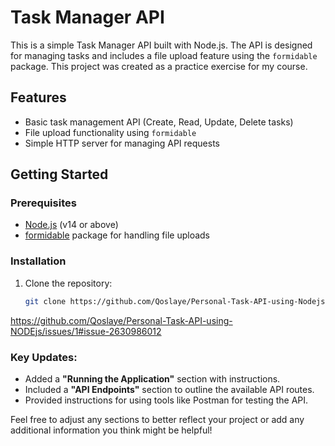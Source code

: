 # Task Manager API

This is a simple Task Manager API built with Node.js. The API is designed for managing tasks and includes a file upload feature using the `formidable` package. This project was created as a practice exercise for my course.

## Features

- Basic task management API (Create, Read, Update, Delete tasks)
- File upload functionality using `formidable`
- Simple HTTP server for managing API requests

## Getting Started

### Prerequisites

- [Node.js](https://nodejs.org/) (v14 or above)
- [formidable](https://www.npmjs.com/package/formidable) package for handling file uploads

### Installation

1. Clone the repository:
   ```bash
   git clone https://github.com/Qoslaye/Personal-Task-API-using-Nodejs.git

https://github.com/Qoslaye/Personal-Task-API-using-NODEjs/issues/1#issue-2630986012
### Key Updates:
- Added a **"Running the Application"** section with instructions.
- Included a **"API Endpoints"** section to outline the available API routes.
- Provided instructions for using tools like Postman for testing the API.

Feel free to adjust any sections to better reflect your project or add any additional information you think might be helpful!
